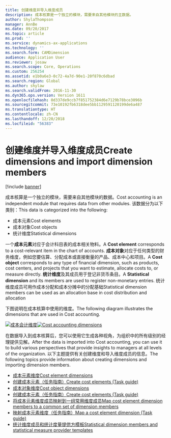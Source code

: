 ```yaml
---
title: 创建维度并导入维度成员
description: 成本核算是一个独立的模块，需要来自其他模块的主数据。
author: ShylaThompson
manager: AnnBe
ms.date: 09/20/2017
ms.topic: article
ms.prod: ''
ms.service: dynamics-ax-applications
ms.technology: ''
ms.search.form: CAMDimension
audience: Application User
ms.reviewer: josaw
ms.search.scope: Core, Operations
ms.custom: 256254
ms.assetid: e1b0a6e3-0c72-4a7d-90e1-20f870c6dbad
ms.search.region: Global
ms.author: shylaw
ms.search.validFrom: 2016-11-30
ms.dyn365.ops.version: Version 1611
ms.openlocfilehash: 0d337de9ccb7f851752384d6e7129b78bce3096b
ms.sourcegitcommit: 73e10192fb6318dee5bb1129591120199de6a487
ms.translationtype: HT
ms.contentlocale: zh-CN
ms.lasthandoff: 12/20/2018
ms.locfileid: "56383"
---
```

# <a name="create-dimensions-and-import-dimension-members"></a><span data-ttu-id="df571-103">创建维度并导入维度成员</span><span class="sxs-lookup"><span data-stu-id="df571-103">Create dimensions and import dimension members</span></span>

[!include [banner](../includes/banner.md)]

<span data-ttu-id="df571-104">成本核算是一个独立的模块，需要来自其他模块的数据。</span><span class="sxs-lookup"><span data-stu-id="df571-104">Cost accounting is an independent module that requires data from other modules.</span></span> <span data-ttu-id="df571-105">该数据分为以下类别：</span><span class="sxs-lookup"><span data-stu-id="df571-105">This data is categorized into the following:</span></span>

-  <span data-ttu-id="df571-106">成本元素</span><span class="sxs-lookup"><span data-stu-id="df571-106">Cost elements</span></span>
-  <span data-ttu-id="df571-107">成本对象</span><span class="sxs-lookup"><span data-stu-id="df571-107">Cost objects</span></span>
-  <span data-ttu-id="df571-108">统计维度</span><span class="sxs-lookup"><span data-stu-id="df571-108">Statistical dimensions</span></span>

<span data-ttu-id="df571-109">一个**成本元素**对应于会计科目表的成本相关物料。</span><span class="sxs-lookup"><span data-stu-id="df571-109">A **Cost element** corresponds to a cost-relevant item in the chart of accounts.</span></span> <span data-ttu-id="df571-110">**成本对象**对应于任何类型的财务维度，例如您要估算、分配成本或直接衡量的产品、成本中心和项目。</span><span class="sxs-lookup"><span data-stu-id="df571-110">A **Cost object** corresponds to any type of financial dimension, such as products, cost centers, and projects that you want to estimate, allocate costs to, or measure directly.</span></span> <span data-ttu-id="df571-111">**统计维度**及其成员用于登记非货币条目。</span><span class="sxs-lookup"><span data-stu-id="df571-111">A **Statistical dimension** and its members are used to register non-monetary entries.</span></span> <span data-ttu-id="df571-112">统计维度成员可用作成本分配和成本分摊中的分配基础</span><span class="sxs-lookup"><span data-stu-id="df571-112">Statistical dimension members can be used as an allocation base in cost distribution and allocation</span></span> 

<span data-ttu-id="df571-113">下图说明在成本核算中使用的维度。</span><span class="sxs-lookup"><span data-stu-id="df571-113">The following diagram illustrates the dimensions that are used in Cost accounting.</span></span>

<span data-ttu-id="df571-114">[![成本会计维度](./media/cost-eos-dimensions.png)](./media/cost-eos-dimensions.png)</span><span class="sxs-lookup"><span data-stu-id="df571-114">[![Cost accounting dimensions](./media/cost-eos-dimensions.png)](./media/cost-eos-dimensions.png)</span></span>

<span data-ttu-id="df571-115">在数据导入到成本核算后，您可以使用它生成各种视角，为组织中的所有级别的经理提供见解。</span><span class="sxs-lookup"><span data-stu-id="df571-115">After the data is imported into Cost accounting, you can use it to build various perspectives that provide insights to managers at all levels of the organization.</span></span> <span data-ttu-id="df571-116">以下主题提供有关创建维度和导入维度成员的信息。</span><span class="sxs-lookup"><span data-stu-id="df571-116">The following topics provide information about creating dimensions and importing dimension members.</span></span> 

-  [<span data-ttu-id="df571-117">成本元素维度</span><span class="sxs-lookup"><span data-stu-id="df571-117">Cost element dimensions</span></span>](cost-elements.md)
-  [<span data-ttu-id="df571-118">创建成本元素（任务指南）</span><span class="sxs-lookup"><span data-stu-id="df571-118">Create cost elements (Task guide)</span></span>](./tasks/create-cost-elements.md)
-  [<span data-ttu-id="df571-119">成本对象维度</span><span class="sxs-lookup"><span data-stu-id="df571-119">Cost object dimensions</span></span>](cost-objects.md)
-  [<span data-ttu-id="df571-120">创建成本元素（任务指南）</span><span class="sxs-lookup"><span data-stu-id="df571-120">Create cost elements (Task guide)</span></span>](./tasks/create-cost-objects.md)
-  [<span data-ttu-id="df571-121">将成本元素维度成员映射到一组常用维度成员</span><span class="sxs-lookup"><span data-stu-id="df571-121">Map cost element dimension members to a common set of dimension members</span></span>](map-cost-elements-dimension-members.md)
-  [<span data-ttu-id="df571-122">映射成本元素维度（任务指南）</span><span class="sxs-lookup"><span data-stu-id="df571-122">Map a cost element dimension (Task guide)</span></span>](./tasks/map-cost-element-dimension.md)
-  [<span data-ttu-id="df571-123">统计维度成员和统计度量提供方模板</span><span class="sxs-lookup"><span data-stu-id="df571-123">Statistical dimension members and statistical measure provider templates</span></span>](statistical-measure-provider-template.md)






